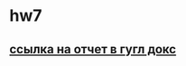 # hw7

## [ссылка на отчет в гугл докс](https://docs.google.com/document/d/1xsk_M7u4uHvmDRds-Q3fnokN6aJZPYlWDlC9PoTPEnY/edit?usp=sharing)
